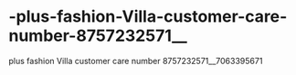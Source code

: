 # -plus-fashion-Villa-customer-care-number-8757232571__
 plus fashion Villa customer care number 8757232571__7063395671
